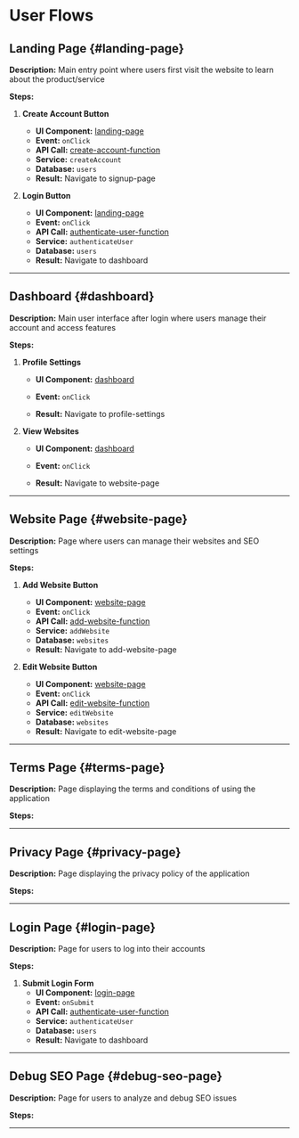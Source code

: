 # User Flows

## Landing Page {#landing-page}

**Description:** Main entry point where users first visit the website to learn about the product/service

**Steps:**
1. **Create Account Button**
   - **UI Component:** [landing-page](frontend.md#landing-page)
   - **Event:** `onClick`
   - **API Call:** [create-account-function](backend.md#create-account-function)
   - **Service:** `createAccount`
   - **Database:** `users`
   - **Result:** Navigate to signup-page

2. **Login Button**
   - **UI Component:** [landing-page](frontend.md#landing-page)
   - **Event:** `onClick`
   - **API Call:** [authenticate-user-function](backend.md#authenticate-user-function)
   - **Service:** `authenticateUser`
   - **Database:** `users`
   - **Result:** Navigate to dashboard


---

## Dashboard {#dashboard}

**Description:** Main user interface after login where users manage their account and access features

**Steps:**
1. **Profile Settings**
   - **UI Component:** [dashboard](frontend.md#dashboard)
   - **Event:** `onClick`
   
   
   
   - **Result:** Navigate to profile-settings

2. **View Websites**
   - **UI Component:** [dashboard](frontend.md#dashboard)
   - **Event:** `onClick`
   
   
   
   - **Result:** Navigate to website-page


---

## Website Page {#website-page}

**Description:** Page where users can manage their websites and SEO settings

**Steps:**
1. **Add Website Button**
   - **UI Component:** [website-page](frontend.md#website-page)
   - **Event:** `onClick`
   - **API Call:** [add-website-function](backend.md#add-website-function)
   - **Service:** `addWebsite`
   - **Database:** `websites`
   - **Result:** Navigate to add-website-page

2. **Edit Website Button**
   - **UI Component:** [website-page](frontend.md#website-page)
   - **Event:** `onClick`
   - **API Call:** [edit-website-function](backend.md#edit-website-function)
   - **Service:** `editWebsite`
   - **Database:** `websites`
   - **Result:** Navigate to edit-website-page


---

## Terms Page {#terms-page}

**Description:** Page displaying the terms and conditions of using the application

**Steps:**


---

## Privacy Page {#privacy-page}

**Description:** Page displaying the privacy policy of the application

**Steps:**


---

## Login Page {#login-page}

**Description:** Page for users to log into their accounts

**Steps:**
1. **Submit Login Form**
   - **UI Component:** [login-page](frontend.md#login-page)
   - **Event:** `onSubmit`
   - **API Call:** [authenticate-user-function](backend.md#authenticate-user-function)
   - **Service:** `authenticateUser`
   - **Database:** `users`
   - **Result:** Navigate to dashboard


---

## Debug SEO Page {#debug-seo-page}

**Description:** Page for users to analyze and debug SEO issues

**Steps:**


---
